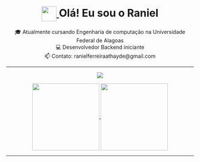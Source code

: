 <h1 align="center">
  <a href="https://www.linkedin.com/in/raniel-athayde-128988276">
    <img align="center" width="40px" src="https://media.giphy.com/media/hvRJCLFzcasrR4ia7z/giphy.gif">
  </a>
  <span>Olá! Eu sou o Raniel </span>
</h1>
  
<p align="center">
  🎓 Atualmente cursando Engenharia de computação na Universidade Federal de Alagoas
  <br>
  💻 Desenvolvedor Backend iniciante 
  <br>
  📫 Contato: <a href="mailto:ranielferreiraathayde@gmail.com" style="text-decoration: none;">ranielferreiraathayde@gmail.com</a>

---
<div float="left">
<p align="center">
  <a href="https://skillicons.dev">
    <img src="https://skillicons.dev/icons?i=html,c,py,docker,git,github" />
  </a>
  <br>

<p align="center">
  <a href="https://github.com/Raniel-Athayde/github-readme-stats">
    <img align="center" height="180em" src="https://github-readme-stats.vercel.app/api?username=Raniel-Athayde&show_icons=true&theme=dracula&include_all_commits=true&count_private=true"/>
 
  <a href="https://github.com/Raniel-Athayde/github-readme-stats">
    <img align="center" height="180em" src="https://github-readme-stats.vercel.app/api/top-langs/?username=Raniel-Athayde&layout=compact&langs_count=7&theme=dracula"/>
  </a>
</p>
</div>

---




